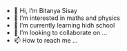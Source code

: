 - 👋 Hi, I’m Bitanya Sisay
- 👀 I’m interested in maths and physics 
- 🌱 I’m currently learning hidh school
- 💞️ I’m looking to collaborate on ...
- 📫 How to reach me ...

<!---
Bitanyasisay/Bitanyasisay is a ✨ special ✨ repository because its `README.md` (this file) appears on your GitHub profile.
You can click the Preview link to take a look at your changes.
--->
